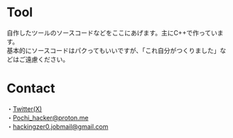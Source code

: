 # Tool
自作したツールのソースコードなどをここにあげます。主にC++で作っています。
</br>
基本的にソースコードはパクってもいいですが、「これ自分がつくりました」などはご遠慮ください。
</br>
# Contact
・<a href="https://twitter.com/Pochi-Liberluna">Twitter(X)</a>
</br>
・Pochi_hacker@proton.me
</br>
・hackingzer0.jobmail@gmail.com
